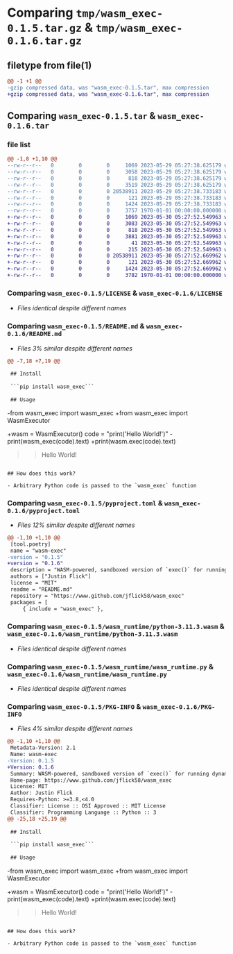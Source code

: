 # Comparing `tmp/wasm_exec-0.1.5.tar.gz` & `tmp/wasm_exec-0.1.6.tar.gz`

## filetype from file(1)

```diff
@@ -1 +1 @@
-gzip compressed data, was "wasm_exec-0.1.5.tar", max compression
+gzip compressed data, was "wasm_exec-0.1.6.tar", max compression
```

## Comparing `wasm_exec-0.1.5.tar` & `wasm_exec-0.1.6.tar`

### file list

```diff
@@ -1,8 +1,10 @@
--rw-r--r--   0        0        0     1069 2023-05-29 05:27:38.625179 wasm_exec-0.1.5/LICENSE
--rw-r--r--   0        0        0     3058 2023-05-29 05:27:38.625179 wasm_exec-0.1.5/README.md
--rw-r--r--   0        0        0      818 2023-05-29 05:27:38.625179 wasm_exec-0.1.5/pyproject.toml
--rw-r--r--   0        0        0     3519 2023-05-29 05:27:38.625179 wasm_exec-0.1.5/wasm_exec/__init__.py
--rw-r--r--   0        0        0 20538911 2023-05-29 05:27:38.733183 wasm_exec-0.1.5/wasm_runtime/python-3.11.3.wasm
--rw-r--r--   0        0        0      121 2023-05-29 05:27:38.733183 wasm_exec-0.1.5/wasm_runtime/python-3.11.3.wasm.sha256sum
--rw-r--r--   0        0        0     1424 2023-05-29 05:27:38.733183 wasm_exec-0.1.5/wasm_runtime/wasm_runtime.py
--rw-r--r--   0        0        0     3757 1970-01-01 00:00:00.000000 wasm_exec-0.1.5/PKG-INFO
+-rw-r--r--   0        0        0     1069 2023-05-30 05:27:52.549963 wasm_exec-0.1.6/LICENSE
+-rw-r--r--   0        0        0     3083 2023-05-30 05:27:52.549963 wasm_exec-0.1.6/README.md
+-rw-r--r--   0        0        0      818 2023-05-30 05:27:52.549963 wasm_exec-0.1.6/pyproject.toml
+-rw-r--r--   0        0        0     3881 2023-05-30 05:27:52.549963 wasm_exec-0.1.6/wasm_exec/__init__.py
+-rw-r--r--   0        0        0       41 2023-05-30 05:27:52.549963 wasm_exec-0.1.6/wasm_exec/exceptions.py
+-rw-r--r--   0        0        0      215 2023-05-30 05:27:52.549963 wasm_exec-0.1.6/wasm_exec/schema.py
+-rw-r--r--   0        0        0 20538911 2023-05-30 05:27:52.669962 wasm_exec-0.1.6/wasm_runtime/python-3.11.3.wasm
+-rw-r--r--   0        0        0      121 2023-05-30 05:27:52.669962 wasm_exec-0.1.6/wasm_runtime/python-3.11.3.wasm.sha256sum
+-rw-r--r--   0        0        0     1424 2023-05-30 05:27:52.669962 wasm_exec-0.1.6/wasm_runtime/wasm_runtime.py
+-rw-r--r--   0        0        0     3782 1970-01-01 00:00:00.000000 wasm_exec-0.1.6/PKG-INFO
```

### Comparing `wasm_exec-0.1.5/LICENSE` & `wasm_exec-0.1.6/LICENSE`

 * *Files identical despite different names*

### Comparing `wasm_exec-0.1.5/README.md` & `wasm_exec-0.1.6/README.md`

 * *Files 3% similar despite different names*

```diff
@@ -7,18 +7,19 @@
 
 ## Install 
 
 ```pip install wasm_exec```
 
 ## Usage
 ```
-from wasm_exec import wasm_exec
+from wasm_exec import WasmExecutor
 
+wasm = WasmExecutor()
 code = "print('Hello World!')"
-print(wasm_exec(code).text)
+print(wasm.exec(code).text)
 
 >> Hello World!
 ```
 
 ## How does this work? 
 
 - Arbitrary Python code is passed to the `wasm_exec` function
```

### Comparing `wasm_exec-0.1.5/pyproject.toml` & `wasm_exec-0.1.6/pyproject.toml`

 * *Files 12% similar despite different names*

```diff
@@ -1,10 +1,10 @@
 [tool.poetry]
 name = "wasm-exec"
-version = "0.1.5"
+version = "0.1.6"
 description = "WASM-powered, sandboxed version of `exec()` for running dynamic code."
 authors = ["Justin Flick"]
 license = "MIT"
 readme = "README.md"
 repository = "https://www.github.com/jflick58/wasm_exec"
 packages = [
     { include = "wasm_exec" },
```

### Comparing `wasm_exec-0.1.5/wasm_runtime/python-3.11.3.wasm` & `wasm_exec-0.1.6/wasm_runtime/python-3.11.3.wasm`

 * *Files identical despite different names*

### Comparing `wasm_exec-0.1.5/wasm_runtime/wasm_runtime.py` & `wasm_exec-0.1.6/wasm_runtime/wasm_runtime.py`

 * *Files identical despite different names*

### Comparing `wasm_exec-0.1.5/PKG-INFO` & `wasm_exec-0.1.6/PKG-INFO`

 * *Files 4% similar despite different names*

```diff
@@ -1,10 +1,10 @@
 Metadata-Version: 2.1
 Name: wasm-exec
-Version: 0.1.5
+Version: 0.1.6
 Summary: WASM-powered, sandboxed version of `exec()` for running dynamic code.
 Home-page: https://www.github.com/jflick58/wasm_exec
 License: MIT
 Author: Justin Flick
 Requires-Python: >=3.8,<4.0
 Classifier: License :: OSI Approved :: MIT License
 Classifier: Programming Language :: Python :: 3
@@ -25,18 +25,19 @@
 
 ## Install 
 
 ```pip install wasm_exec```
 
 ## Usage
 ```
-from wasm_exec import wasm_exec
+from wasm_exec import WasmExecutor
 
+wasm = WasmExecutor()
 code = "print('Hello World!')"
-print(wasm_exec(code).text)
+print(wasm.exec(code).text)
 
 >> Hello World!
 ```
 
 ## How does this work? 
 
 - Arbitrary Python code is passed to the `wasm_exec` function
```

